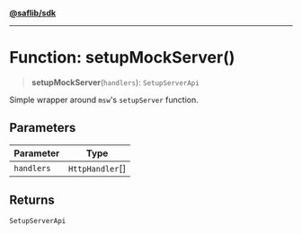 [**@saflib/sdk**](../../../../index.md)

***

# Function: setupMockServer()

> **setupMockServer**(`handlers`): `SetupServerApi`

Simple wrapper around `msw`'s `setupServer` function.

## Parameters

| Parameter | Type |
| ------ | ------ |
| `handlers` | `HttpHandler`[] |

## Returns

`SetupServerApi`
